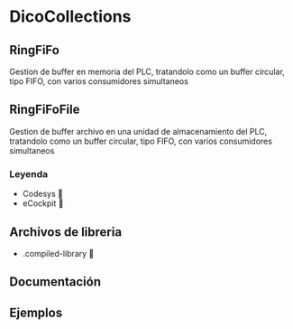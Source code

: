 # DicoCollections

## RingFiFo
  Gestion de buffer en memoria del PLC, tratandolo como un buffer circular, tipo FIFO, con varios consumidores simultaneos

## RingFiFoFile
  Gestion de buffer archivo en una unidad de almacenamiento del PLC, tratandolo como un buffer circular, tipo FIFO, con varios    consumidores simultaneos


### Leyenda
-  Codesys :orange_book:
-  eCockpit :green_book:

## Archivos de libreria
- .compiled-library :green_book:

## Documentación

## Ejemplos


